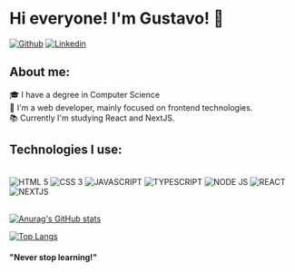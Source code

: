 

# Hi everyone! I'm Gustavo! 🤙
[![Github](https://img.shields.io/badge/GitHub-100000?style=for-the-badge&logo=github&logoColor=white)](https://github.com/gustavorochajs)
[![Linkedin](https://img.shields.io/badge/LinkedIn-0077B5?style=for-the-badge&logo=linkedin&logoColor=white)](https://www.linkedin.com/in/gustavo-rocha-js82/)

## About me:<br/>
🎓 I have a degree in Computer Science<br/>
🚀 I'm a web developer, mainly focused on frontend technologies.<br/>
📚 Currently I'm studying React and NextJS.<br/>

## Technologies I use:
<div style="dislay:inline_block"><br/>
<img align="center" alt="HTML 5" src="https://img.shields.io/badge/HTML5-E34F26?style=for-the-badge&logo=html5&logoColor=white"/>
<img align="center" alt="CSS 3" src="https://img.shields.io/badge/CSS3-1572B6?style=for-the-badge&logo=css3&logoColor=white"/>
<img align="center" alt="JAVASCRIPT" src="https://img.shields.io/badge/JavaScript-323330?style=for-the-badge&logo=javascript&logoColor=F7DF1E"/>
<img align="center" alt="TYPESCRIPT" src="https://img.shields.io/badge/TypeScript-007ACC?style=for-the-badge&logo=typescript&logoColor=white"/>
<img align="center" alt="NODE JS" src="https://img.shields.io/badge/Node.js-43853D?style=for-the-badge&logo=node.js&logoColor=white"/>
<img align="center" alt="REACT" src="https://img.shields.io/badge/React-20232A?style=for-the-badge&logo=react&logoColor=61DAFB"/>
<img align="center" alt="NEXTJS" src="https://img.shields.io/badge/Next-000000?style=for-the-badge&amp;logo=nextdotjs&amp;logoColor=FFFFFF"/>
</div><br/>

[![Anurag's GitHub stats](https://github-readme-stats.vercel.app/api?username=gustavorochajs&theme=dark)](https://github.com/gustavorochajs/github-readme-stats)

[![Top Langs](https://github-readme-stats.vercel.app/api/top-langs/?username=anuraghazra&layout=compact&theme=dark&size_weight=0.5&count_weight=0.5)](https://github.com/anuraghazra/github-readme-stats)

#### "Never stop learning!"



